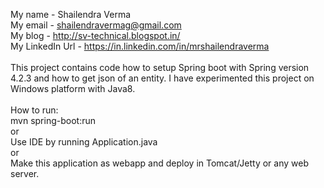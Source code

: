 My name - Shailendra Verma<br>
My email - shailendravermag@gmail.com<br>
My blog - http://sv-technical.blogspot.in/<br>
My LinkedIn Url - https://in.linkedin.com/in/mrshailendraverma<br>
<br>
This project contains code how to setup Spring boot with Spring version 4.2.3 and how to get json of an entity.  I have experimented this project on Windows platform with Java8.<br>
<br>
How to run:<br>
        mvn spring-boot:run<br>
                      or<br>
        Use IDE by running Application.java<br>
                      or<br>
        Make this application as webapp and deploy in Tomcat/Jetty or any web server.<br>
        
        
